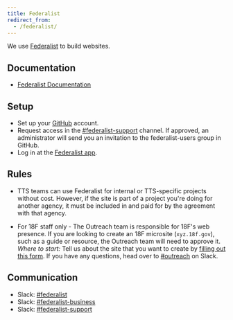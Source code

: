 ```yaml
---
title: Federalist
redirect_from:
  - /federalist/
---
```


We use [Federalist](https://federalist.18f.gov) to build websites.

## Documentation

- [Federalist Documentation](https://federalist.18f.gov/documentation/)

## Setup

- Set up your [GitHub]({{site.baseurl}}/github/) account.
- Request access in the [#federalist-support](https://gsa-tts.slack.com/messages/federalist-support) channel. If approved, an administrator will send you an invitation to the federalist-users group in GitHub.
- Log in at the [Federalist app](https://federalistapp.18f.gov/).

## Rules

- TTS teams can use Federalist for internal or TTS-specific projects without cost. However, if the site is part of a project you're doing for another agency, it must be included in and paid for by the agreement with that agency.

- For 18F staff only - The Outreach team is responsible for 18F's web presence. If you are looking to create an 18F microsite (`xyz.18f.gov`), such as a guide or resource, the Outreach team will need to approve it. _Where to start:_ Tell us about the site that you want to create by [filling out this form](https://goo.gl/forms/gnknCoYSRIF0gGrA3). If you have any questions, head over to [#outreach](https://gsa-tts.slack.com/messages/outreach/) on Slack.

## Communication

- Slack: [#federalist](https://gsa-tts.slack.com/messages/federalist/)
- Slack: [#federalist-business](https://gsa-tts.slack.com/messages/federalist-business/)
- Slack: [#federalist-support](https://gsa-tts.slack.com/messages/federalist-support/)
